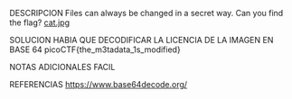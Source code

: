 DESCRIPCION
Files can always be changed in a secret way. Can you find the flag? [cat.jpg](https://mercury.picoctf.net/static/a614a27d4cb251d04c7d2f3f3f76a965/cat.jpg)

SOLUCION
HABIA QUE DECODIFICAR LA LICENCIA DE LA IMAGEN EN BASE 64
picoCTF{the_m3tadata_1s_modified}

NOTAS ADICIONALES
FACIL

REFERENCIAS
https://www.base64decode.org/ 